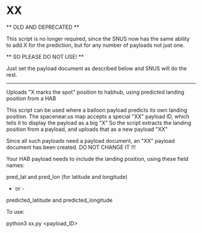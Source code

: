 # XX

** OLD AND DEPRECATED **

This script is no longer required, since the SNUS now has the same ability to add X for the prediction, but for any number of payloads not just one.

** SO PLEASE DO NOT USE! **

Just set the payload document as described below and SNUS will do the rest.

----

Uploads "X marks the spot" position to habhub, using predicted landing position from a HAB

This script can be used where a balloon payload predicts its own landing position.
The spacenear.us map accepts a special "XX" payload ID, which tells it to display the payload as a big "X"
So the script extracts the landing position from a payload, and uploads that as a new payload "XX"

Since all such payloads need a payload document, an "XX" payload document has been created.  DO NOT CHANGE IT !!!

Your HAB payload needs to include the landing position, using these field names:

  pred_lat and pred_lon (for latitude and longitude)
  
  - or -
  
  predicted_latitude and predicted_longitude
  
To use:
  
  python3 xx.py <payload_ID>
    
